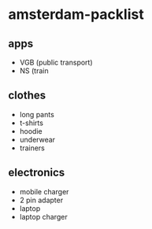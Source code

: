 # amsterdam-packlist

## apps

- VGB (public transport)
- NS (train

## clothes

- long pants
- t-shirts
- hoodie
- underwear
- trainers

## electronics

- mobile charger
- 2 pin adapter
- laptop
- laptop charger
